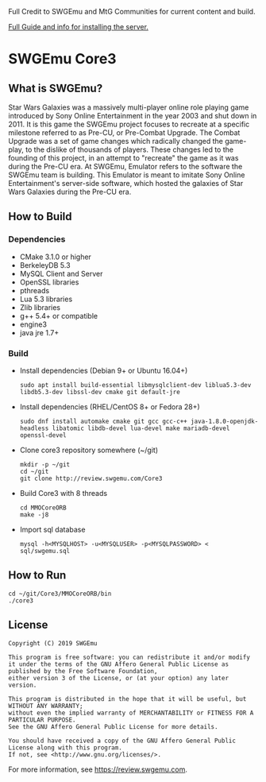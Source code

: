 
Full Credit to SWGEmu and MtG Communities for current content and build.

[Full Guide and info for installing the server.](https://github.com/ModTheGalaxy/mtgserver/wiki)


# SWGEmu Core3 #

## What is SWGEmu?

Star Wars Galaxies was a massively multi-player online role playing game introduced by Sony Online Entertainment in the year 2003 and shut down in 2011.
It is this game the SWGEmu project focuses to recreate at a specific milestone referred to as Pre-CU, or Pre-Combat Upgrade. The Combat Upgrade was a set of game changes which radically changed the game-play, to the dislike of thousands of players. These changes led to the founding of this project, in an attempt to "recreate" the game as it was during the Pre-CU era.
At SWGEmu, Emulator refers to the software the SWGEmu team is building. This Emulator is meant to imitate Sony Online Entertainment's server-side software, which hosted the galaxies of Star Wars Galaxies during the Pre-CU era.

## How to Build

### Dependencies

  * CMake 3.1.0 or higher
  * BerkeleyDB 5.3
  * MySQL Client and Server
  * OpenSSL libraries
  * pthreads
  * Lua 5.3 libraries
  * Zlib libraries
  * g++ 5.4+ or compatible
  * engine3
  * java jre 1.7+

### Build

  * Install dependencies (Debian 9+ or Ubuntu 16.04+)

        sudo apt install build-essential libmysqlclient-dev liblua5.3-dev libdb5.3-dev libssl-dev cmake git default-jre

  * Install dependencies (RHEL/CentOS 8+ or Fedora 28+)

        sudo dnf install automake cmake git gcc gcc-c++ java-1.8.0-openjdk-headless libatomic libdb-devel lua-devel make mariadb-devel openssl-devel

  * Clone core3 repository somewhere  (~/git)

        mkdir -p ~/git
        cd ~/git
        git clone http://review.swgemu.com/Core3
  * Build Core3 with 8 threads

        cd MMOCoreORB
        make -j8
  * Import sql database

        mysql -h<MYSQLHOST> -u<MYSQLUSER> -p<MYSQLPASSWORD> < sql/swgemu.sql

## How to Run

    cd ~/git/Core3/MMOCoreORB/bin
    ./core3

## License

    Copyright (C) 2019 SWGEmu

    This program is free software: you can redistribute it and/or modify
    it under the terms of the GNU Affero General Public License as published by the Free Software Foundation,
    either version 3 of the License, or (at your option) any later version.

    This program is distributed in the hope that it will be useful, but WITHOUT ANY WARRANTY;
    without even the implied warranty of MERCHANTABILITY or FITNESS FOR A PARTICULAR PURPOSE.
    See the GNU Affero General Public License for more details.

    You should have received a copy of the GNU Affero General Public License along with this program.
    If not, see <http://www.gnu.org/licenses/>.

For more information, see https://review.swgemu.com.

